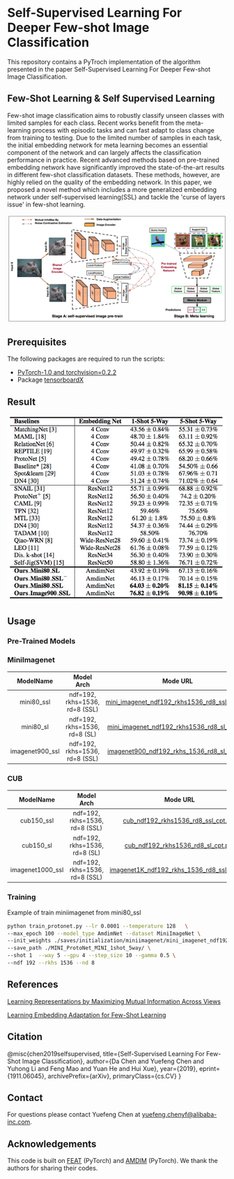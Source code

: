 # Self-Supervised Learning For Deeper Few-shot Image Classification
This repository contains a PyTroch implementation of the algorithm presented in the paper Self-Supervised Learning For Deeper Few-shot Image Classification.
## Few-Shot Learning &  Self Supervised Learning

Few-shot image classification aims to robustly classify unseen classes with limited samples for each class. Recent works benefit from the meta-learning process with episodic tasks and can fast adapt to class change from training to testing. Due to the limited number of samples in each task, the initial embedding network for meta learning becomes an essential component of the network and can largely affects the classification performance in practice. Recent advanced methods based on pre-trained embedding network have significantly improved the state-of-the-art results in different few-shot classification datasets. These methods, however, are highly relied on the quality of the embedding network. In this paper, we proposed a novel method which includes a more generalized embedding network under self-supervised learning(SSL) and tackle the 'curse of layers issue' in few-shot learning.

![Self-Supervised Learning For Deeper Few-shot Image Classification](imgs/arch.png)

## Prerequisites
The following packages are required to run the scripts:
- [PyTorch-1.0 and torchvision=0.2.2](https://pytorch.org)
- Package [tensorboardX](https://github.com/lanpa/tensorboardX)

## Result
![MiniImage_Resule](imgs/mini_image_result.png)
## Usage

### Pre-Trained Models

### MiniImagenet

| ModelName   |      Model Arch      |   Mode URL |
|:----------:|:-------------:| :-------------:|
| mini80_ssl |   ndf=192, rkhs=1536, rd=8 (SSL) |   [mini_imagenet_ndf192_rkhs1536_rd8_ssl_cpt.pth](https://drive.google.com/open?id=1dY2opsfmm6FeFaQ0rFu5ScfqKC-oPYCB)    |
| mini80_sl |   ndf=192, rkhs=1536, rd=8 (SL) |    [mini_imagenet_ndf192_rkhs1536_rd8_sl_cpt.pth](https://drive.google.com/open?id=1Qo5zbYWQpYyYqhEoSf7k8pSmRPLE75y3)    |
| imagenet900_ssl | ndf=192, rkhs=1536, rd=8 (SSL)   |  [imagenet900_ndf192_rkhs_1536_rd8_sl_cpt.pth](https://drive.google.com/open?id=1QAidG83wLNkHpSkcO9s_3WfRJ0xQINKJ) |

### CUB

| ModelName   |      Model Arch      |    Mode URL |
|:----------:|:-------------:| :-------------:|
| cub150_ssl | ndf=192, rkhs=1536, rd=8 (SSL) |  [cub_ndf192_rkhs1536_rd8_ssl_cpt.pth](https://drive.google.com/open?id=1odZTinAFfhg0_5nC-yyyVednDWRvfOZM)|
| cub150_sl | ndf=192, rkhs=1536, rd=8 (SL) |  [cub_ndf192_rkhs1536_rd8_sl_cpt.pth](https://drive.google.com/open?id=1MGlleWiQ28V-_fL8nj33iIxgh5jiBLVy) |
| imagenet1000_ssl |   ndf=192, rkhs=1536, rd=8 (SSL) |   [imagenet1K_ndf192_rkhs_1536_rd8_ssl_cpt.pth](https://drive.google.com/open?id=1NeEyV3YgsLAj4zWvLAjcATgeEe3blIh3) |


### Training
Example of train miniimagenet from mini80_ssl
```bash
python train_protonet.py --lr 0.0001 --temperature 128   \
--max_epoch 100 --model_type AmdimNet --dataset MiniImageNet \
--init_weights ./saves/initialization/miniimagenet/mini_imagenet_ndf192_rkhs1536_rd8_ssl_cpt.pth  \
--save_path ./MINI_ProtoNet_MINI_1shot_5way/ \
--shot 1  --way 5 --gpu 4 --step_size 10 --gamma 0.5 \
--ndf 192 --rkhs 1536 --nd 8
```

## References
[Learning Representations by Maximizing Mutual Information Across Views](https://arxiv.org/abs/1906.00910)

[Learning Embedding Adaptation for Few-Shot Learning](https://arxiv.org/abs/1812.03664)

## Citation
@misc{chen2019selfsupervised,
    title={Self-Supervised Learning For Few-Shot Image Classification},
    author={Da Chen and Yuefeng Chen and Yuhong Li and Feng Mao and Yuan He and Hui Xue},
    year={2019},
    eprint={1911.06045},
    archivePrefix={arXiv},
    primaryClass={cs.CV}
}
## Contact
For questions please contact Yuefeng Chen at yuefeng.chenyf@alibaba-inc.com.

## Acknowledgements
This code is built on [FEAT](https://github.com/Sha-Lab/FEAT) (PyTorch) and [AMDIM](https://github.com/Philip-Bachman/amdim-public) (PyTorch). We thank the authors for sharing their codes.
